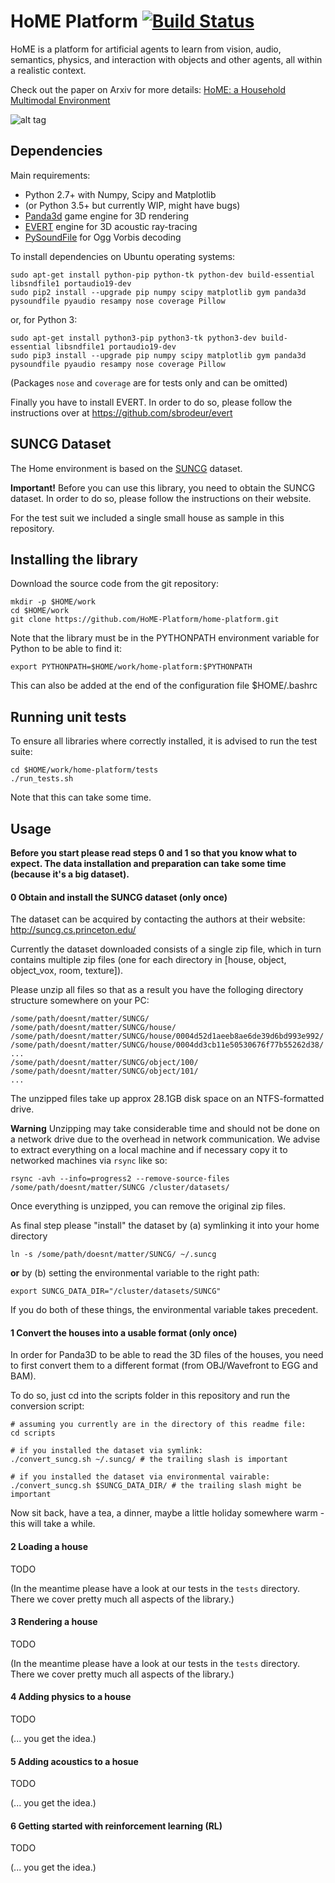 # HoME Platform [![Build Status](https://travis-ci.org/HoME-Platform/home-platform.svg?branch=master)](https://travis-ci.org/HoME-Platform/home-platform)

HoME is a platform for artificial agents to learn from vision, audio, semantics, physics, and interaction with objects and
other agents, all within a realistic context.

Check out the paper on Arxiv for more details: [HoME: a Household Multimodal Environment](https://arxiv.org/abs/1711.11017)

![alt tag](https://github.com/HoME-Platform/home-platform/raw/master/doc/images/overview.png)

## Dependencies

Main requirements:
- Python 2.7+ with Numpy, Scipy and Matplotlib
- (or Python 3.5+ but currently WIP, might have bugs)
- [Panda3d](https://www.panda3d.org/) game engine for 3D rendering
- [EVERT](https://github.com/sbrodeur/evert) engine for 3D acoustic ray-tracing
- [PySoundFile](https://github.com/bastibe/PySoundFile) for Ogg Vorbis decoding

To install dependencies on Ubuntu operating systems:
```
sudo apt-get install python-pip python-tk python-dev build-essential libsndfile1 portaudio19-dev
sudo pip2 install --upgrade pip numpy scipy matplotlib gym panda3d pysoundfile pyaudio resampy nose coverage Pillow
```

or, for Python 3:
```
sudo apt-get install python3-pip python3-tk python3-dev build-essential libsndfile1 portaudio19-dev
sudo pip3 install --upgrade pip numpy scipy matplotlib gym panda3d pysoundfile pyaudio resampy nose coverage Pillow
```

(Packages `nose` and `coverage` are for tests only and can be omitted)

Finally you have to install EVERT. In order to do so, please follow the instructions over at 
https://github.com/sbrodeur/evert

## SUNCG Dataset

The Home environment is based on the [SUNCG](http://suncg.cs.princeton.edu/) dataset. 

**Important!** Before you can use this library, you need to obtain the SUNCG dataset.
In order to do so, please follow the instructions on their website.

For the test suit we included a single small house as sample in this repository.

## Installing the library

Download the source code from the git repository:
```
mkdir -p $HOME/work
cd $HOME/work
git clone https://github.com/HoME-Platform/home-platform.git
```

Note that the library must be in the PYTHONPATH environment variable for Python to be able to find it:
```
export PYTHONPATH=$HOME/work/home-platform:$PYTHONPATH 
```
This can also be added at the end of the configuration file $HOME/.bashrc

## Running unit tests

To ensure all libraries where correctly installed, it is advised to run the test suite:
```
cd $HOME/work/home-platform/tests
./run_tests.sh
```
Note that this can take some time.


## Usage

**Before you start please read steps 0 and 1 so that you know what to expect. 
The data installation and preparation can take some time (because it's a big dataset).**

#### 0 Obtain and install the SUNCG dataset (only once)

The dataset can be acquired by contacting the authors at their website: http://suncg.cs.princeton.edu/

Currently the dataset downloaded consists of a single zip file, which in turn contains multiple zip files
(one for each directory in [house, object, object_vox, room, texture]).

Please unzip all files so that as a result you have the folloging directory structure somewhere on your PC:
```
/some/path/doesnt/matter/SUNCG/
/some/path/doesnt/matter/SUNCG/house/
/some/path/doesnt/matter/SUNCG/house/0004d52d1aeeb8ae6de39d6bd993e992/
/some/path/doesnt/matter/SUNCG/house/0004dd3cb11e50530676f77b55262d38/
...
/some/path/doesnt/matter/SUNCG/object/100/
/some/path/doesnt/matter/SUNCG/object/101/
...
``` 

The unzipped files take up approx 28.1GB disk space on an NTFS-formatted drive.

**Warning** Unzipping may take considerable time and should not be done on a network drive
due to the overhead in network communication. We advise to extract everything on a local machine 
and if necessary copy it to networked machines via `rsync` like so:

    rsync -avh --info=progress2 --remove-source-files /some/path/doesnt/matter/SUNCG /cluster/datasets/
    
Once everything is unzipped, you can remove the original zip files.

As final step please "install" the dataset by (a) symlinking it into your home directory

    ln -s /some/path/doesnt/matter/SUNCG/ ~/.suncg 

**or** by (b) setting the environmental variable to the right path:

    export SUNCG_DATA_DIR="/cluster/datasets/SUNCG"
    
If you do both of these things, the environmental variable takes precedent.

#### 1 Convert the houses into a usable format (only once)

In order for Panda3D to be able to read the 3D files of the houses, you need
to first convert them to a different format (from OBJ/Wavefront to EGG and BAM).

To do so, just cd into the scripts folder in this repository and run the conversion script:

    # assuming you currently are in the directory of this readme file:
    cd scripts
    
    # if you installed the dataset via symlink:
    ./convert_suncg.sh ~/.suncg/ # the trailing slash is important
    
    # if you installed the dataset via environmental vairable:
    ./convert_suncg.sh $SUNCG_DATA_DIR/ # the trailing slash might be important
    
Now sit back, have a tea, a dinner, maybe a little holiday somewhere warm - this will take a while.

#### 2 Loading a house

TODO 

(In the meantime please have a look at our tests in the `tests` directory.
There we cover pretty much all aspects of the library.)

#### 3 Rendering a house

TODO 

(In the meantime please have a look at our tests in the `tests` directory.
There we cover pretty much all aspects of the library.)

#### 4 Adding physics to a house

TODO 

(... you get the idea.)

#### 5 Adding acoustics to a hosue

TODO 

(... you get the idea.)

#### 6 Getting started with reinforcement learning (RL)

TODO 

(... you get the idea.)

